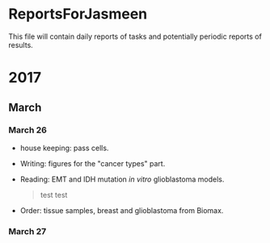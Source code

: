 # ReportsForJasmeen
This file will contain daily reports of tasks and potentially periodic reports of results.

# 2017

## March

### March 26
- house keeping: pass cells.
- Writing: figures for the "cancer types" part.
- Reading: EMT and IDH mutation *in vitro* glioblastoma models.
  
  > test test
  
- Order: tissue samples, breast and glioblastoma from Biomax.

### March 27
